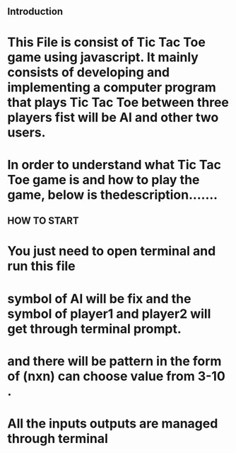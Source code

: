 ## Introduction
  # This File is consist of Tic Tac Toe game using javascript. It mainly consists of developing and implementing a computer program that plays Tic Tac Toe between three players fist will be AI and other two users.
  # In order to understand what Tic Tac Toe game is and how to play the game, below is         thedescription....... 

  
## HOW TO START
   # You just need to open terminal and run this file
   # symbol of AI will be fix and the symbol of player1 and player2 will get through terminal prompt.
   # and there will be pattern in the form of (nxn) can choose value from 3-10 .
   # All the inputs outputs are managed through terminal
